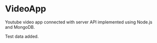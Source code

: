 # VideoApp
Youtube video app connected with server API implemented using Node.js and MongoDB.

Test data added.
